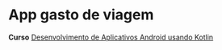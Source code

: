 # App gasto de viagem 

**Curso** [Desenvolvimento de Aplicativos Android usando Kotlin]( https://www.udemy.com/course/curso-desenvolvedor-kotlin/)

